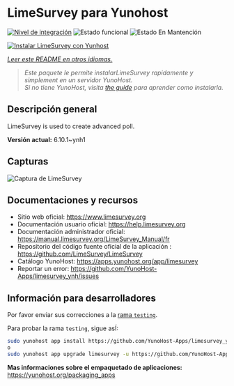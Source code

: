 <!--
Este archivo README esta generado automaticamente<https://github.com/YunoHost/apps/tree/master/tools/readme_generator>
No se debe editar a mano.
-->

# LimeSurvey para Yunohost

[![Nivel de integración](https://apps.yunohost.org/badge/integration/limesurvey)](https://ci-apps.yunohost.org/ci/apps/limesurvey/)
![Estado funcional](https://apps.yunohost.org/badge/state/limesurvey)
![Estado En Mantención](https://apps.yunohost.org/badge/maintained/limesurvey)

[![Instalar LimeSurvey con Yunhost](https://install-app.yunohost.org/install-with-yunohost.svg)](https://install-app.yunohost.org/?app=limesurvey)

*[Leer este README en otros idiomas.](./ALL_README.md)*

> *Este paquete le permite instalarLimeSurvey rapidamente y simplement en un servidor YunoHost.*  
> *Si no tiene YunoHost, visita [the guide](https://yunohost.org/install) para aprender como instalarla.*

## Descripción general

LimeSurvey is used to create advanced poll.


**Versión actual:** 6.10.1~ynh1

## Capturas

![Captura de LimeSurvey](./doc/screenshots/create_html_statistic_screen.png)

## Documentaciones y recursos

- Sitio web oficial: <https://www.limesurvey.org>
- Documentación usuario oficial: <https://help.limesurvey.org>
- Documentación administrador oficial: <https://manual.limesurvey.org/LimeSurvey_Manual/fr>
- Repositorio del código fuente oficial de la aplicación : <https://github.com/LimeSurvey/LimeSurvey>
- Catálogo YunoHost: <https://apps.yunohost.org/app/limesurvey>
- Reportar un error: <https://github.com/YunoHost-Apps/limesurvey_ynh/issues>

## Información para desarrolladores

Por favor enviar sus correcciones a la [rama `testing`](https://github.com/YunoHost-Apps/limesurvey_ynh/tree/testing).

Para probar la rama `testing`, sigue asÍ:

```bash
sudo yunohost app install https://github.com/YunoHost-Apps/limesurvey_ynh/tree/testing --debug
o
sudo yunohost app upgrade limesurvey -u https://github.com/YunoHost-Apps/limesurvey_ynh/tree/testing --debug
```

**Mas informaciones sobre el empaquetado de aplicaciones:** <https://yunohost.org/packaging_apps>
